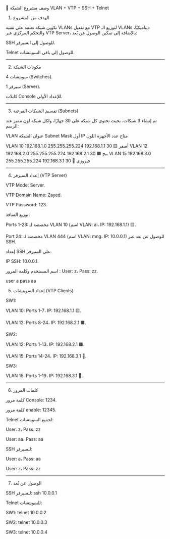 

📄 وصف مشروع الشبكة VLAN + VTP + SSH + Telnet

1. الهدف من المشروع

تكوين شبكة تعتمد على تقنية VLANs مع تفعيل VTP لتوزيع الـ VLANs ديناميكيًا، والتحكم المركزي عبر VTP Server، بالإضافة إلى تمكين الوصول عن بُعد:

SSH للوصول إلى السيرفر.

Telnet للوصول إلى باقي السويتشات.

---
2. مكونات الشبكة

4 سويتشات (Switches).

1 سيرفر (Server).

كابلات Console للإعداد الأولي.

---

3. تقسيم الشبكات الفرعية (Subnets)

تم إنشاء 3 شبكات، بحيث تحتوي كل شبكة على 30 جهازًا، ولكل شبكة لون مميز عند الرسم:

VLAN	عنوان الشبكة	Subnet Mask	أول IP متاح	عدد الأجهزة	اللون

VLAN 10	192.168.1.0	255.255.255.224	192.168.1.1	30	🟨 أصفر
VLAN 12	192.168.2.0	255.255.255.224	192.168.2.1	30	🟫 بيج
VLAN 15	192.168.3.0	255.255.255.224	192.168.3.1	30	🩵 فيروزي



---

4. إعداد السيرفر (VTP Server)

VTP Mode: Server.

VTP Domain Name: Zayed.

VTP Password: 123.


توزيع المنافذ:

Ports 1-23: مخصصة لـ VLAN 10 (اسم VLAN: ai، IP: 192.168.1.1) 🟨.

Port 24: مخصصة لـ VLAN 444 (اسم VLAN: mng، IP: 10.0.0.1) للوصول عن بعد عبر SSH.


إعداد SSH على السيرفر:

IP SSH: 10.0.0.1.

اسم المستخدم وكلمة المرور
: User: z، Pass: zz.

user a pass aa



5. إعداد السويتشات (VTP Clients)

SW1:

VLAN 10: Ports 1-7، IP: 192.168.1.1 🟨.

VLAN 12: Ports 8-24، IP: 192.168.2.1 🟫.

SW2:

VLAN 12: Ports 1-13، IP: 192.168.2.1 🟫.

VLAN 15: Ports 14-24، IP: 192.168.3.1 🩵.


SW3:

VLAN 15: Ports 1-19، IP: 192.168.3.1 🩵.


---

6. كلمات المرور

كلمة مرور Console: 1234.

كلمة مرور enable: 12345.


Telnet لجميع السويتشات:

User: z، Pass: zz

User: aa، Pass: aa


SSH للسيرفر:

User: a، Pass: aa

User: z، Pass: zz



---

7. الوصول عن بُعد

SSH للسيرفر: ssh 10.0.0.1

Telnet للسويتشات:

SW1: telnet 10.0.0.2

SW2: telnet 10.0.0.3

SW3: telnet 10.0.0.4
